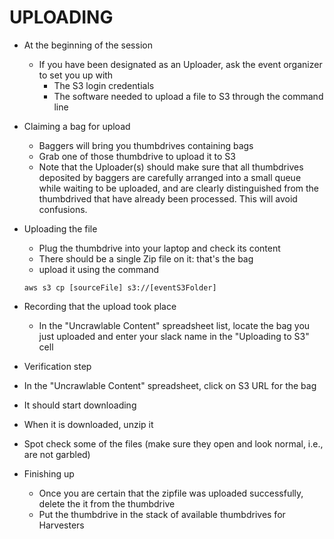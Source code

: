 # UPLOADING

- At the beginning of the session 
  - If you have been designated as an Uploader, ask the event organizer to set you up with
    - The S3 login credentials
    - The software needed to upload a file to S3 through the command line
  
- Claiming a bag for upload 
  - Baggers will bring you thumbdrives containing bags
  - Grab one of those thumbdrive to upload it to S3
  - Note that the Uploader(s) should make sure that all thumbdrives deposited by baggers are carefully arranged into a small queue while waiting to be uploaded, and are clearly distinguished from the thumbdrived that have already been processed. This will avoid confusions. 

- Uploading the file
  - Plug the thumbdrive into your laptop and check its content
  - There should be a single Zip file on it: that's the bag
  - upload it using the command
  ```
  aws s3 cp [sourceFile] s3://[eventS3Folder]
  ```
  
- Recording that the upload took place  
  - In the "Uncrawlable Content" spreadsheet list, locate the bag you just uploaded and enter your slack name in the "Uploading to S3" cell

- Verification step 
 - In the "Uncrawlable Content" spreadsheet, click on S3 URL for the bag  
 - It should start downloading
 - When it is downloaded, unzip it 
 - Spot check some of the files (make sure they open and look normal, i.e., are not garbled)
     
- Finishing up
  - Once you are certain that the zipfile was uploaded successfully, delete the it from the thumbdrive 
  - Put the thumbdrive in the stack of available thumbdrives for Harvesters
